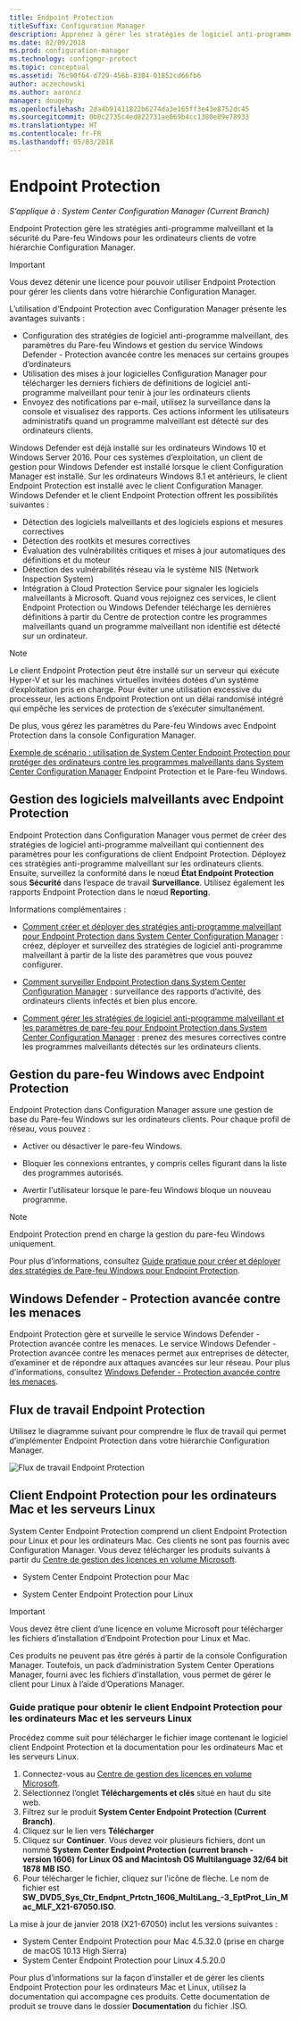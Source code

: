 ```yaml
---
title: Endpoint Protection
titleSuffix: Configuration Manager
description: Apprenez à gérer les stratégies de logiciel anti-programme malveillant et la sécurité du Pare-feu Windows pour les ordinateurs clients de votre hiérarchie Configuration Manager.
ms.date: 02/09/2018
ms.prod: configuration-manager
ms.technology: configmgr-protect
ms.topic: conceptual
ms.assetid: 76c90f64-d729-456b-8304-01852cd66fb6
author: aczechowski
ms.author: aaroncz
manager: dougeby
ms.openlocfilehash: 2da4b91411822b6274da3e165ff3e43e8752dc45
ms.sourcegitcommit: 0b0c2735c4ed822731ae069b4cc1380e89e78933
ms.translationtype: HT
ms.contentlocale: fr-FR
ms.lasthandoff: 05/03/2018
---
```

# <a name="endpoint-protection"></a>Endpoint Protection

*S’applique à : System Center Configuration Manager (Current Branch)*

Endpoint Protection gère les stratégies anti-programme malveillant et la sécurité du Pare-feu Windows pour les ordinateurs clients de votre hiérarchie Configuration Manager.  

> [!IMPORTANT]  
>  Vous devez détenir une licence pour pouvoir utiliser Endpoint Protection pour gérer les clients dans votre hiérarchie Configuration Manager.  

 L’utilisation d’Endpoint Protection avec Configuration Manager présente les avantages suivants :  

-   Configuration des stratégies de logiciel anti-programme malveillant, des paramètres du Pare-feu Windows et gestion du service Windows Defender - Protection avancée contre les menaces sur certains groupes d’ordinateurs  
-   Utilisation des mises à jour logicielles Configuration Manager pour télécharger les derniers fichiers de définitions de logiciel anti-programme malveillant pour tenir à jour les ordinateurs clients  
-   Envoyez des notifications par e-mail, utilisez la surveillance dans la console et visualisez des rapports. Ces actions informent les utilisateurs administratifs quand un programme malveillant est détecté sur des ordinateurs clients.  

Windows Defender est déjà installé sur les ordinateurs Windows 10 et Windows Server 2016. Pour ces systèmes d’exploitation, un client de gestion pour Windows Defender est installé lorsque le client Configuration Manager est installé. Sur les ordinateurs Windows 8.1 et antérieurs, le client Endpoint Protection est installé avec le client Configuration Manager. Windows Defender et le client Endpoint Protection offrent les possibilités suivantes :  

-   Détection des logiciels malveillants et des logiciels espions et mesures correctives  
-   Détection des rootkits et mesures correctives  
-   Évaluation des vulnérabilités critiques et mises à jour automatiques des définitions et du moteur  
-   Détection des vulnérabilités réseau via le système NIS (Network Inspection System)  
-   Intégration à Cloud Protection Service pour signaler les logiciels malveillants à Microsoft. Quand vous rejoignez ces services, le client Endpoint Protection ou Windows Defender télécharge les dernières définitions à partir du Centre de protection contre les programmes malveillants quand un programme malveillant non identifié est détecté sur un ordinateur.  

> [!NOTE]  
>  Le client Endpoint Protection peut être installé sur un serveur qui exécute Hyper-V et sur les machines virtuelles invitées dotées d’un système d’exploitation pris en charge. Pour éviter une utilisation excessive du processeur, les actions Endpoint Protection ont un délai randomisé intégré qui empêche les services de protection de s’exécuter simultanément.  

 De plus, vous gérez les paramètres du Pare-feu Windows avec Endpoint Protection dans la console Configuration Manager.  

 [Exemple de scénario : utilisation de System Center Endpoint Protection pour protéger des ordinateurs contre les programmes malveillants dans System Center Configuration Manager](scenarios-endpoint-protection.md) Endpoint Protection et le Pare-feu Windows.  


## <a name="managing-malware-with-endpoint-protection"></a>Gestion des logiciels malveillants avec Endpoint Protection  
 Endpoint Protection dans Configuration Manager vous permet de créer des stratégies de logiciel anti-programme malveillant qui contiennent des paramètres pour les configurations de client Endpoint Protection. Déployez ces stratégies anti-programme malveillant sur les ordinateurs clients. Ensuite, surveillez la conformité dans le nœud **État Endpoint Protection** sous **Sécurité** dans l’espace de travail **Surveillance**. Utilisez également les rapports Endpoint Protection dans le nœud **Reporting**.  

 Informations complémentaires :  

-   [Comment créer et déployer des stratégies anti-programme malveillant pour Endpoint Protection dans System Center Configuration Manager](endpoint-antimalware-policies.md) : créez, déployer et surveillez des stratégies de logiciel anti-programme malveillant à partir de la liste des paramètres que vous pouvez configurer.  

-   [Comment surveiller Endpoint Protection dans System Center Configuration Manager](monitor-endpoint-protection.md) : surveillance des rapports d’activité, des ordinateurs clients infectés et bien plus encore.  

-   [Comment gérer les stratégies de logiciel anti-programme malveillant et les paramètres de pare-feu pour Endpoint Protection dans System Center Configuration Manager](endpoint-antimalware-firewall.md) : prenez des mesures correctives contre les programmes malveillants détectés sur les ordinateurs clients.  


## <a name="managing-windows-firewall-with-endpoint-protection"></a>Gestion du pare-feu Windows avec Endpoint Protection  
 Endpoint Protection dans Configuration Manager assure une gestion de base du Pare-feu Windows sur les ordinateurs clients. Pour chaque profil de réseau, vous pouvez :  

-   Activer ou désactiver le pare-feu Windows.  

-   Bloquer les connexions entrantes, y compris celles figurant dans la liste des programmes autorisés.  

-   Avertir l'utilisateur lorsque le pare-feu Windows bloque un nouveau programme.  

> [!NOTE]  
>  Endpoint Protection prend en charge la gestion du pare-feu Windows uniquement.  


 Pour plus d’informations, consultez [Guide pratique pour créer et déployer des stratégies de Pare-feu Windows pour Endpoint Protection](create-windows-firewall-policies.md).  


## <a name="windows-defender-advanced-threat-protection"></a>Windows Defender - Protection avancée contre les menaces

Endpoint Protection gère et surveille le service Windows Defender - Protection avancée contre les menaces. Le service Windows Defender - Protection avancée contre les menaces permet aux entreprises de détecter, d’examiner et de répondre aux attaques avancées sur leur réseau. Pour plus d’informations, consultez [Windows Defender - Protection avancée contre les menaces](windows-defender-advanced-threat-protection.md).

## <a name="endpoint-protection-workflow"></a>Flux de travail Endpoint Protection  
 Utilisez le diagramme suivant pour comprendre le flux de travail qui permet d’implémenter Endpoint Protection dans votre hiérarchie Configuration Manager.  

 ![Flux de travail Endpoint Protection](../media/Endpoint-Protection-Workflow.gif)  

## <a name="endpoint-protection-client-for-mac-computers-and-linux-servers"></a>Client Endpoint Protection pour les ordinateurs Mac et les serveurs Linux  
 System Center Endpoint Protection comprend un client Endpoint Protection pour Linux et pour les ordinateurs Mac. Ces clients ne sont pas fournis avec Configuration Manager. Vous devez télécharger les produits suivants à partir du [Centre de gestion des licences en volume Microsoft](https://www.microsoft.com/licensing/servicecenter/default.aspx).  

-   System Center Endpoint Protection pour Mac  

-   System Center Endpoint Protection pour Linux  


> [!IMPORTANT]  
>  Vous devez être client d’une licence en volume Microsoft pour télécharger les fichiers d’installation d’Endpoint Protection pour Linux et Mac.  

 Ces produits ne peuvent pas être gérés à partir de la console Configuration Manager. Toutefois, un pack d’administration System Center Operations Manager, fourni avec les fichiers d’installation, vous permet de gérer le client pour Linux à l’aide d’Operations Manager.  

### <a name="how-to-get-the-endpoint-protection-client-for-mac-computers-and-linux-servers"></a>Guide pratique pour obtenir le client Endpoint Protection pour les ordinateurs Mac et les serveurs Linux

Procédez comme suit pour télécharger le fichier image contenant le logiciel client Endpoint Protection et la documentation pour les ordinateurs Mac et les serveurs Linux.
1. Connectez-vous au [Centre de gestion des licences en volume Microsoft](https://www.microsoft.com/licensing/servicecenter/default.aspx).
2. Sélectionnez l’onglet **Téléchargements et clés** situé en haut du site web.
3. Filtrez sur le produit **System Center Endpoint Protection (Current Branch)**.
4. Cliquez sur le lien vers **Télécharger**
5. Cliquez sur **Continuer**. Vous devez voir plusieurs fichiers, dont un nommé **System Center Endpoint Protection (current branch - version 1606) for Linux OS and Macintosh OS Multilanguage   32/64 bit   1878 MB ISO**.
6. Pour télécharger le fichier, cliquez sur l’icône de flèche. Le nom de fichier est **SW_DVD5_Sys_Ctr_Endpnt_Prtctn_1606_MultiLang_-3_EptProt_Lin_Mac_MLF_X21-67050.ISO**.

La mise à jour de janvier 2018 (X21-67050) inclut les versions suivantes :

- System Center Endpoint Protection pour Mac 4.5.32.0 (prise en charge de macOS 10.13 High Sierra)
- System Center Endpoint Protection pour Linux 4.5.20.0 

 Pour plus d’informations sur la façon d’installer et de gérer les clients Endpoint Protection pour les ordinateurs Mac et Linux, utilisez la documentation qui accompagne ces produits. Cette documentation de produit se trouve dans le dossier **Documentation** du fichier .ISO.
